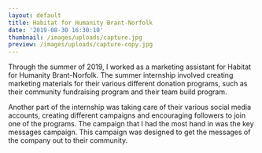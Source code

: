 ```yaml
---
layout: default
title: Habitat for Humanity Brant-Norfolk
date: '2019-08-30 16:30:10'
thumbnail: /images/uploads/capture.jpg
preview: /images/uploads/capture-copy.jpg
---
```

Through the summer of 2019, I worked as a marketing assistant for Habitat for Humanity Brant-Norfolk. The summer internship involved creating marketing materials for their various different donation programs, such as their community fundraising program and their team build program. 

Another part of the internship was taking care of their various social media accounts, creating different campaigns and encouraging followers to join one of the programs. The campaign that I had the most hand in was the key messages campaign. This campaign was designed to get the messages of the company out to their community.
